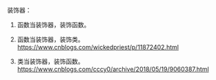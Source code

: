 

装饰器：

1. 函数当装饰器，装饰函数。

2. 函数当装饰器，装饰类。https://www.cnblogs.com/wickedpriest/p/11872402.html

3. 类当装饰器，装饰函数。https://www.cnblogs.com/cccy0/archive/2018/05/19/9060387.html

